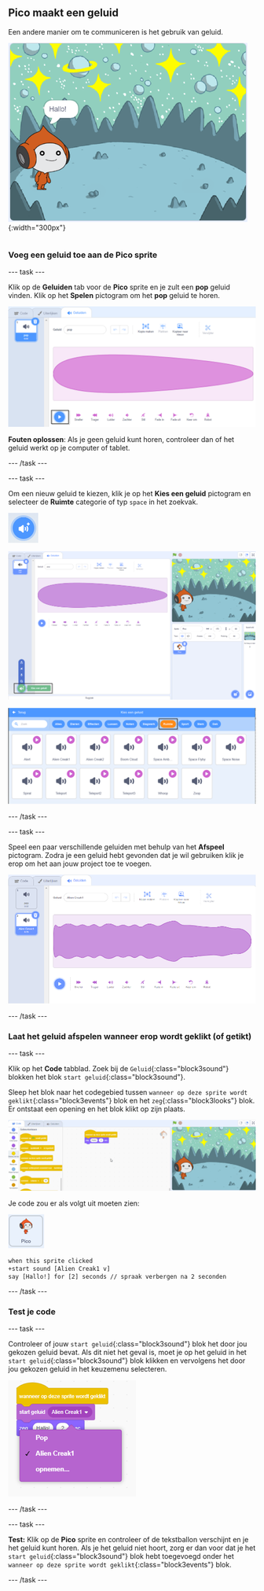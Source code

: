 ## Pico maakt een geluid

<div style="display: flex; flex-wrap: wrap">
<div style="flex-basis: 200px; flex-grow: 1; margin-right: 15px;">
Een andere manier om te communiceren is het gebruik van geluid.
</div>
<div>

![De Pico sprite zegt: "Hallo!"](images/pico-step2.png){:width="300px"}

</div>
</div>

### Voeg een geluid toe aan de Pico sprite

--- task ---

Klik op de **Geluiden** tab voor de **Pico** sprite en je zult een **pop** geluid vinden. Klik op het **Spelen** pictogram om het **pop** geluid te horen.

![Het popgeluid afspelen op het tabblad Geluiden.](images/pico-sound-play.png)

**Fouten oplossen**: Als je geen geluid kunt horen, controleer dan of het geluid werkt op je computer of tablet.

--- /task ---

--- task ---

Om een nieuw geluid te kiezen, klik je op het **Kies een geluid** pictogram en selecteer de **Ruimte** categorie of typ `space` in het zoekvak.

![Het pictogram 'Kies een geluid'.](images/sound-button.png)

![De Scratch-editor met 'Kies een geluid' gemarkeerd.](images/pico-choose-sound.png)

![De categorie 'Ruimte' in de geluidsbibliotheek.](images/pico-space-category.png)

--- /task ---

--- task ---

Speel een paar verschillende geluiden met behulp van het **Afspeel** pictogram. Zodra je een geluid hebt gevonden dat je wil gebruiken klik je erop om het aan jouw project toe te voegen.

![Een voorbeeldgeluid (het Alien Creak1-geluid) dat wordt weergegeven onder het popgeluid op het tabblad Geluiden.](images/pico-inserted-sound.png)

--- /task ---

### Laat het geluid afspelen wanneer erop wordt geklikt (of getikt)

--- task ---

Klik op het **Code** tabblad. Zoek bij de `Geluid`{:class="block3sound"} blokken het blok `start geluid`{:class="block3sound"}.

Sleep het blok naar het codegebied tussen `wanneer op deze sprite wordt geklikt`{:class="block3events"} blok en het `zeg`{:class="block3looks"} blok. Er ontstaat een opening en het blok klikt op zijn plaats.

![Het 'startgeluid'-blok dat tussen de twee blokken wordt toegevoegd.](images/pico-insert-block.gif)

Je code zou er als volgt uit moeten zien:

![De Pico sprite.](images/pico-sprite.png)

```blocks3
when this sprite clicked
+start sound [Alien Creak1 v] 
say [Hallo!] for [2] seconds // spraak verbergen na 2 seconden
```

--- /task ---

### Test je code

--- task ---

Controleer of jouw `start geluid`{:class="block3sound"} blok het door jou gekozen geluid bevat. Als dit niet het geval is, moet je op het geluid in het `start geluid`{:class="block3sound"} blok klikken en vervolgens het door jou gekozen geluid in het keuzemenu selecteren.

![Klikken op het Alien Creak1-geluid in het keuzemenu binnen het blok 'start geluid'.](images/pico-sound-menu.png)

--- /task ---

--- task ---

**Test:** Klik op de **Pico** sprite en controleer of de tekstballon verschijnt en je het geluid kunt horen. Als je het geluid niet hoort, zorg er dan voor dat je het `start geluid`{:class="block3sound"} blok hebt toegevoegd onder het `wanneer op deze sprite wordt geklikt`{:class="block3events"} blok.

--- /task ---

